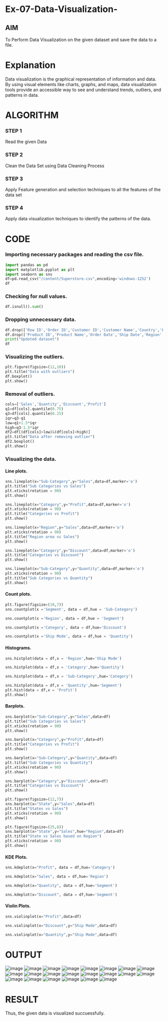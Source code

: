 # Ex-07-Data-Visualization-

## AIM
To Perform Data Visualization on the given dataset and save the data to a file. 

# Explanation
Data visualization is the graphical representation of information and data. By using visual elements like charts, graphs, and maps, data visualization tools provide an accessible way to see and understand trends, outliers, and patterns in data.

# ALGORITHM
### STEP 1
Read the given Data
### STEP 2
Clean the Data Set using Data Cleaning Process
### STEP 3
Apply Feature generation and selection techniques to all the features of the data set
### STEP 4
Apply data visualization techniques to identify the patterns of the data.


# CODE

### Importing necessary packages and reading the csv file.
```python
import pandas as pd
import matplotlib.pyplot as plt
import seaborn as sns
df=pd.read_csv("/content/Superstore.csv",encoding='windows-1252')
df
```
### Checking for null values.
```python
df.isnull().sum()
```
### Dropping unnecessary data.
```python
df.drop(['Row ID','Order ID','Customer ID','Customer Name','Country','Postal Code'],axis=1,inplace=True)
df.drop(['Product ID','Product Name','Order Date','Ship Date','Region','State','City','Segment','Ship Mode','Category','Sub-Category'],axis=1,inplace=True)
print("Updated dataset")
df
```
### Visualizing the outliers.
```python
plt.figure(figsize=(12,10))
plt.title("Data with outliers")
df.boxplot()
plt.show()
```
### Removal of outliers.
```python
cols=['Sales','Quantity','Discount','Profit']
q1=df[cols].quantile(0.75)
q3=df[cols].quantile(0.25)
iqr=q3-q1
low=q1+1.5*iqr
high=q3-1.5*iqr
df2=df[(df[cols]>low)&(df[cols]<high)]
plt.title("Data after removing outlier")
df2.boxplot()
plt.show()
```
### Visualizing the data.
#### Line plots.
```python
sns.lineplot(x="Sub-Category",y="Sales",data=df,marker='o')
plt.title("Sub Categories vs Sales")
plt.xticks(rotation = 90)
plt.show()
```
```python
sns.lineplot(x="Category",y="Profit",data=df,marker='o')
plt.xticks(rotation = 90)
plt.title("Categories vs Profit")
plt.show()
```
```python
sns.lineplot(x="Region",y="Sales",data=df,marker='o')
plt.xticks(rotation = 90)
plt.title("Region area vs Sales")
plt.show()
```
```python
sns.lineplot(x="Category",y="Discount",data=df,marker='o')
plt.title("Categories vs Discount")
plt.show()
```
```python
sns.lineplot(x="Sub-Category",y="Quantity",data=df,marker='o')
plt.xticks(rotation = 90)
plt.title("Sub Categories vs Quantity")
plt.show()
```
#### Count plots. 
```python
plt.figure(figsize=(10,7))
sns.countplot(x ='Segment', data = df,hue = 'Sub-Category')
```
```python
sns.countplot(x ='Region', data = df,hue = 'Segment')
```
```python
sns.countplot(x ='Category', data = df,hue='Discount')
```
```python
sns.countplot(x ='Ship Mode', data = df,hue = 'Quantity')
```
#### Histograms.
```python
sns.histplot(data = df,x = 'Region',hue='Ship Mode')
```
```python
sns.histplot(data = df,x = 'Category',hue='Quantity')
```
```python
sns.histplot(data = df,x = 'Sub-Category',hue='Category')
```
```python
sns.histplot(data = df,x = 'Quantity',hue='Segment')
plt.hist(data = df,x = 'Profit')
plt.show()
```
#### Barplots.
```python
sns.barplot(x="Sub-Category",y="Sales",data=df)
plt.title("Sub Categories vs Sales")
plt.xticks(rotation = 90)
plt.show()
```
```python
sns.barplot(x="Category",y="Profit",data=df)
plt.title("Categories vs Profit")
plt.show()
```
```python
sns.barplot(x="Sub-Category",y="Quantity",data=df)
plt.title("Sub Categories vs Quantity")
plt.xticks(rotation = 90)
plt.show()
```
```python
sns.barplot(x="Category",y="Discount",data=df)
plt.title("Categories vs Discount")
plt.show()
```
```python
plt.figure(figsize=(12,7))
sns.barplot(x="State",y="Sales",data=df)
plt.title("States vs Sales")
plt.xticks(rotation = 90)
plt.show()
```
```python
plt.figure(figsize=(25,8))
sns.barplot(x="State",y="Sales",hue="Region",data=df)
plt.title("State vs Sales based on Region")
plt.xticks(rotation = 90)
plt.show()
```
#### KDE Plots.
```python
sns.kdeplot(x="Profit", data = df,hue='Category')
```
```python
sns.kdeplot(x="Sales", data = df,hue='Region')
```
```python
sns.kdeplot(x="Quantity", data = df,hue='Segment')
```
```python
sns.kdeplot(x="Discount", data = df,hue='Segment')
```
#### Violin Plots.
```python
sns.violinplot(x="Profit",data=df)
```
```python
sns.violinplot(x="Discount",y="Ship Mode",data=df)
```
```python
sns.violinplot(x="Quantity",y="Ship Mode",data=df)
```
# OUTPUT
![image](./s1.png)
![image](./s2.png)
![image](./s3.png)
![image](./s4.png)
![image](./s5.png)
![image](./s6.png)
![image](./s7.png)
![image](./s8.png)
![image](./s9.png)
![image](./s10.png)
![image](./s11.png)
![image](./s12.png)
![image](./s13.png)
![image](./s14.png)
![image](./s15.png)
![image](./s16.png)
![image](./s17.png)
![image](./s18.png)
![image](./s19.png)
![image](./s20.png)
![image](./s21.png)
![image](./s22.png)

# RESULT

Thus, the given data is visualized succuessfully.
